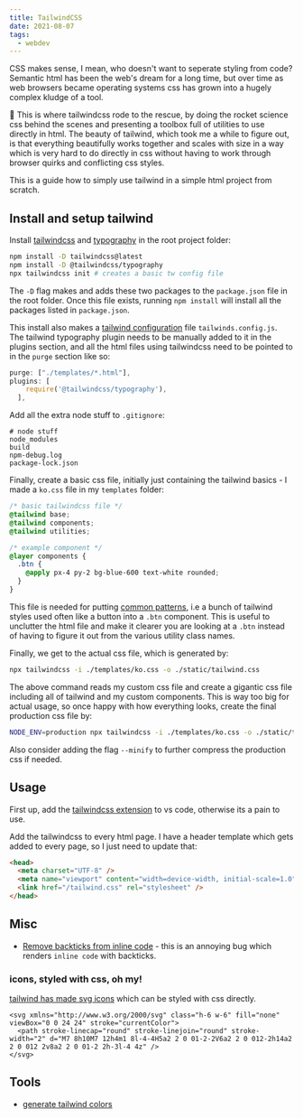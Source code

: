 ```yaml
---
title: TailwindCSS
date: 2021-08-07
tags:
  - webdev
---
```


CSS makes sense, I mean, who doesn't want to seperate styling from code? Semantic html has been the web's dream for a long time, but over time as web browsers became operating systems css has grown into a hugely complex kludge of a tool.

🏇 This is where tailwindcss rode to the rescue, by doing the rocket science css behind the scenes and presenting a toolbox full of utilities to use directly in html. The beauty of tailwind, which took me a while to figure out, is that everything beautifully works together and scales with size in a way which is very hard to do directly in css without having to work through browser quirks and conflicting css styles.

This is a guide how to simply use tailwind in a simple html project from scratch.

## Install and setup tailwind

Install [tailwindcss](https://tailwindcss.com/docs/installation) and [typography](https://github.com/tailwindlabs/tailwindcss-typography) in the root project folder:

```bash
npm install -D tailwindcss@latest
npm install -D @tailwindcss/typography
npx tailwindcss init # creates a basic tw config file
```

The `-D` flag makes and adds these two packages to the `package.json` file in the root folder. Once this file exists, running `npm install` will install all the packages listed in `package.json`.

This install also makes a [tailwind configuration](https://tailwindcss.com/docs/configuration) file `tailwinds.config.js`. The tailwind typography plugin needs to be manually added to it in the plugins section, and all the html files using tailwindcss need to be pointed to in the `purge` section like so:

```js
purge: ["./templates/*.html"],
plugins: [
    require('@tailwindcss/typography'),
  ],
```

Add all the extra node stuff to `.gitignore`:

```gitignore
# node stuff
node_modules
build
npm-debug.log
package-lock.json
```

Finally, create a basic css file, initially just containing the tailwind basics - I made a `ko.css` file in my `templates` folder:

```css
/* basic tailwindcss file */
@tailwind base;
@tailwind components;
@tailwind utilities;

/* example component */
@layer components {
  .btn {
    @apply px-4 py-2 bg-blue-600 text-white rounded;
  }
}
```

This file is needed for putting [common patterns](https://tailwindcss.com/docs/extracting-components), i.e a bunch of tailwind styles used often like a button into a `.btn` component. This is useful to unclutter the html file and make it clearer you are looking at a `.btn` instead of having to figure it out from the various utility class names.

Finally, we get to the actual css file, which is generated by:

```bash
npx tailwindcss -i ./templates/ko.css -o ./static/tailwind.css
```

The above command reads my custom css file and create a gigantic css file including all of tailwind and my custom components. This is way too big for actual usage, so once happy with how everything looks, create the final production css file by:

```bash
NODE_ENV=production npx tailwindcss -i ./templates/ko.css -o ./static/tailwind.css
```

Also consider adding the flag `--minify` to further compress the production css if needed.

## Usage

First up, add the [tailwindcss extension](https://marketplace.visualstudio.com/items?itemName=bradlc.vscode-tailwindcss) to vs code, otherwise its a pain to use.

Add the tailwindcss to every html page. I have a header template which gets added to every page, so I just need to update that:

```html
<head>
  <meta charset="UTF-8" />
  <meta name="viewport" content="width=device-width, initial-scale=1.0" />
  <link href="/tailwind.css" rel="stylesheet" />
</head>
```

## Misc

- [Remove backticks from inline code](https://github.com/tailwindlabs/tailwindcss-typography/issues/135#issuecomment-817342650) - this is an annoying bug which renders `inline code` with backticks.

### icons, styled with css, oh my!

[tailwind has made svg icons](https://heroicons.com) which can be styled with css directly.

```
<svg xmlns="http://www.w3.org/2000/svg" class="h-6 w-6" fill="none" viewBox="0 0 24 24" stroke="currentColor">
  <path stroke-linecap="round" stroke-linejoin="round" stroke-width="2" d="M7 8h10M7 12h4m1 8l-4-4H5a2 2 0 01-2-2V6a2 2 0 012-2h14a2 2 0 012 2v8a2 2 0 01-2 2h-3l-4 4z" />
</svg>
```

## Tools

- [generate tailwind colors](https://javisperez.github.io/tailwindcolorshades/)
